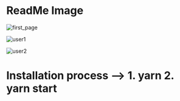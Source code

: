 # ReadMe Image

![first_page](https://user-images.githubusercontent.com/37468498/163680563-468052c5-1d14-466c-b954-6d184dff044f.png)


![user1](https://user-images.githubusercontent.com/37468498/163680576-68c3180e-4582-4eb0-8f42-7d599f894b63.png)

![user2](https://user-images.githubusercontent.com/37468498/163680585-2cf27cff-3c56-4427-a0a1-a1991816c908.png)




# Installation process --> 1. yarn    2. yarn start

